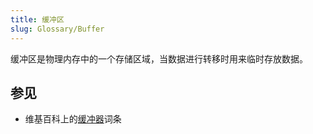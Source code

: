 ```yaml
---
title: 缓冲区
slug: Glossary/Buffer
---
```


缓冲区是物理内存中的一个存储区域，当数据进行转移时用来临时存放数据。

## 参见

- 维基百科上的[缓冲器](https://zh.wikipedia.org/wiki/缓冲器)词条
